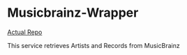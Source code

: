# Musicbrainz-Wrapper

[Actual Repo](https://git.windmaker.net/musicmanager/Musicbrainz-Wrapper)

This service retrieves Artists and Records from MusicBrainz
